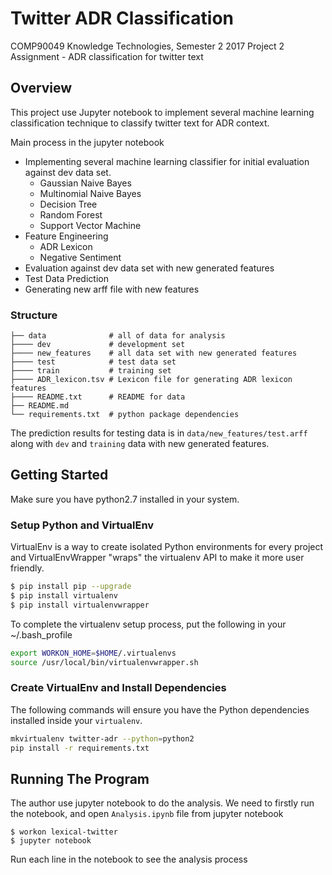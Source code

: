 # Twitter ADR Classification
COMP90049 Knowledge Technologies, Semester 2 2017 Project 2 Assignment - ADR classification for twitter text

## Overview
This project use Jupyter notebook to implement several machine learning classification technique to classify twitter text for ADR context.

Main process in the jupyter notebook
* Implementing several machine learning classifier for initial evaluation against dev data set.
  * Gaussian Naive Bayes
  * Multinomial Naive Bayes
  * Decision Tree
  * Random Forest
  * Support Vector Machine
* Feature Engineering
  * ADR Lexicon
  * Negative Sentiment
* Evaluation against dev data set with new generated features
* Test Data Prediction
* Generating new arff file with new features

### Structure
    ├── data              # all of data for analysis
    ├──── dev             # development set
    ├──── new_features    # all data set with new generated features
    ├──── test            # test data set
    ├──── train           # training set
    ├──── ADR_lexicon.tsv # Lexicon file for generating ADR lexicon features
    ├──── README.txt      # README for data
    ├── README.md         
    └── requirements.txt  # python package dependencies

The prediction results for testing data is in `data/new_features/test.arff` along with `dev` and `training` data with new generated features.

## Getting Started

Make sure you have python2.7 installed in your system.

### Setup Python and VirtualEnv
VirtualEnv is a way to create isolated Python environments for every project and VirtualEnvWrapper "wraps" the virtualenv API to make it more user friendly.

```bash
$ pip install pip --upgrade
$ pip install virtualenv
$ pip install virtualenvwrapper
```

To complete the virtualenv setup process, put the following in your ~/.bash_profile
```bash
export WORKON_HOME=$HOME/.virtualenvs
source /usr/local/bin/virtualenvwrapper.sh
```

### Create VirtualEnv and Install Dependencies
The following commands will ensure you have the Python dependencies installed inside your `virtualenv`.

```bash
mkvirtualenv twitter-adr --python=python2
pip install -r requirements.txt
```

## Running The Program

The author use jupyter notebook to do the analysis. We need to firstly run the notebook, and open `Analysis.ipynb` file from jupyter notebook

```
$ workon lexical-twitter
$ jupyter notebook
```
Run each line in the notebook to see the analysis process